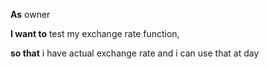 **As** owner

**I want to** test my exchange rate function,

**so that** i have actual exchange rate and i can use that at day
